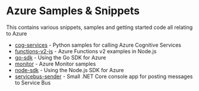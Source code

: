# Azure Samples & Snippets
This contains various snippets, samples and getting started code all relating to Azure

- [cog-services](./cog-services) - Python samples for calling Azure Cognitive Services
- [functions-v2-js](./functions-v2-js) - Azure Functions v2 examples in Node.js
- [go-sdk](./go-sdk) - Using the Go SDK for Azure
- [monitor](./monitor) - Azure Monitor samples
- [node-sdk](./node-sdk) - Using the Node.js SDK for Azure
- [servicebus-sender](./node-sdk) - Small .NET Core console app for posting messages to Service Bus

